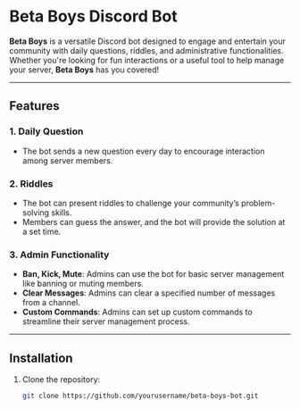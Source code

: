 # Beta Boys Discord Bot

**Beta Boys** is a versatile Discord bot designed to engage and entertain your community with daily questions, riddles,
and administrative functionalities. Whether you're looking for fun interactions or a useful tool to help manage your
server, **Beta Boys** has you covered!

---

## Features

### 1. **Daily Question**

- The bot sends a new question every day to encourage interaction among server members.

### 2. **Riddles**

- The bot can present riddles to challenge your community’s problem-solving skills.
- Members can guess the answer, and the bot will provide the solution at a set time.

### 3. **Admin Functionality**

- **Ban, Kick, Mute**: Admins can use the bot for basic server management like banning or muting members.
- **Clear Messages**: Admins can clear a specified number of messages from a channel.
- **Custom Commands**: Admins can set up custom commands to streamline their server management process.

---

## Installation

1. Clone the repository:
   ```bash
   git clone https://github.com/yourusername/beta-boys-bot.git
